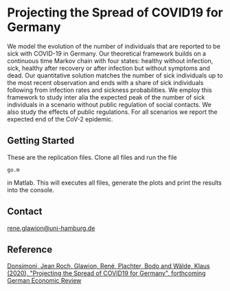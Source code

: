 # Projecting the Spread of COVID19 for Germany

We model the evolution of the number of individuals that are reported to be sick with COVID-19 in Germany. Our theoretical framework builds on a continuous time Markov chain with four states: healthy without infection, sick, healthy after recovery or after infection but without symptoms and dead. Our quantitative solution matches the number of sick individuals up to the most recent observation and ends with a share of sick individuals following from infection rates and sickness probabilities. We employ this framework to study inter alia the expected peak of the number of sick individuals in a scenario without public regulation of social contacts. We also study the effects of public regulations. For all scenarios we report the expected end of the CoV-2 epidemic.

## Getting Started

These are the replication files. Clone all files and run the file 

```
go.m
```

in Matlab. This will executes all files, generate the plots and print the results into the console.

## Contact

rene.glawion@uni-hamburg.de

## Reference

[Donsimoni, Jean Roch, Glawion, René, Plachter, Bodo and Wälde, Klaus (2020), "Projecting the Spread of COVID19 for Germany", forthcoming German Economic Review](https://www.macro.economics.uni-mainz.de/files/2020/04/Donsimoni-Glawion-Plachter-Waelde-2020-projecting-COVID-19-forthcoming-GER.pdf)
